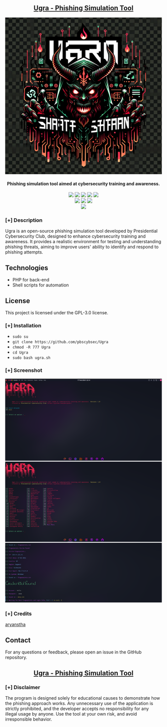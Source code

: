 <h2 align="center"><u>Ugra - Phishing Simulation Tool</u></h2>

![Phishing simulation tool aimed at cybersecurity training and awareness.](https://raw.githubusercontent.com/pbscybsec/Ugra/main/logo.webp)
<h4 align="center"> Phishing simulation tool aimed at cybersecurity training and awareness. </h4>

<p align="center">
    <img src="https://img.shields.io/github/stars/pbscybsec/Ugra?style=for-the-badge&color=orange">
    <img src="https://img.shields.io/github/forks/pbscybsec/Ugra?style=for-the-badge&color=purple">
    <img src="https://img.shields.io/github/license/pbscybsec/Ugra?style=for-the-badge&color=blue">
    <img src="https://img.shields.io/github/issues/pbscybsec/Ugra?style=for-the-badge&color=red">
    <img src="https://img.shields.io/github/contributors/pbscybsec/Ugra?style=for-the-badge&color=cyan">
<br>
    <img src="https://img.shields.io/badge/Author-Presidential Cybersecurity Club-orange?style=flat-square">
    <img src="https://img.shields.io/badge/Open%20Source-Yes-orange?style=flat-square">
    <img src="https://img.shields.io/badge/Written%20In-Shell, PHP-blue?style=flat-square">
<br>
    <img src="https://github-readme-stats.vercel.app/api/pin/?username=pbscybsec&repo=Ugra&theme=synthwave">
</p>

### [+] Description
Ugra is an open-source phishing simulation tool developed by Presidential Cybersecurity Club, designed to enhance cybersecurity training and awareness. It provides a realistic environment for testing and understanding phishing threats, aiming to improve users' ability to identify and respond to phishing attempts.

## Technologies
- PHP for back-end
- Shell scripts for automation

## License
This project is licensed under the GPL-3.0 license.

### [+] Installation
- `sudo su`
- `git clone https://github.com/pbscybsec/Ugra`
- `chmod -R 777 Ugra`
- `cd Ugra`
- `sudo bash ugra.sh`

### [+] Screenshot
![screenshot](https://github.com/pbscybsec/Ugra/blob/main/demo/start.png?raw=true)
![screenshot](https://github.com/pbscybsec/Ugra/blob/main/demo/sites.png?raw=true)
![screenshot](https://github.com/pbscybsec/Ugra/blob/main/demo/finger.png?raw=true)

### [+] Credits
<a href="https://github.com/aryanstha">aryanstha</a>

## Contact
For any questions or feedback, please open an issue in the GitHub repository.
<h2 align="center"><u>Ugra - Phishing Simulation Tool</u></h2>

### [+] Disclaimer
The program is designed solely for educational causes to demonstrate how the phishing approach works. Any unnecessary use of the application is strictly prohibited, and the developer accepts no responsibility for any illegal usage by anyone. Use the tool at your own risk, and avoid irresponsible behavior.


